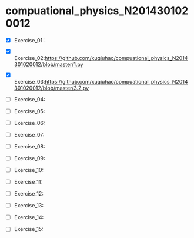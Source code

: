 # compuational_physics_N2014301020012
- [x] Exercise_01：   
- [x] Exercise_02:https://github.com/xuqiuhao/compuational_physics_N2014301020012/blob/master/1.py 
- [x] Exercise_03:https://github.com/xuqiuhao/compuational_physics_N2014301020012/blob/master/3.2.py

- [ ] Exercise_04:  
- [ ] Exercise_05:  
- [ ] Exercise_06:  
- [ ] Exercise_07:  
- [ ] Exercise_08:  
- [ ] Exercise_09:  
- [ ] Exercise_10:  
- [ ] Exercise_11:  
- [ ] Exercise_12:  
- [ ] Exercise_13:  
- [ ] Exercise_14:  
- [ ] Exercise_15:  
